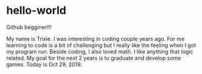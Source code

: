 # hello-world
Github begginer!!!

My name is Trixie. I was interesting in coding couple years ago. For me learning to code is a bit of challenging but I really like the feeling when I got my program run. Beside coding, I also loved math. I like anything that logic related. My goal for the next 2 years is to graduate and develop some games.
Today is Oct 29, 2019.
